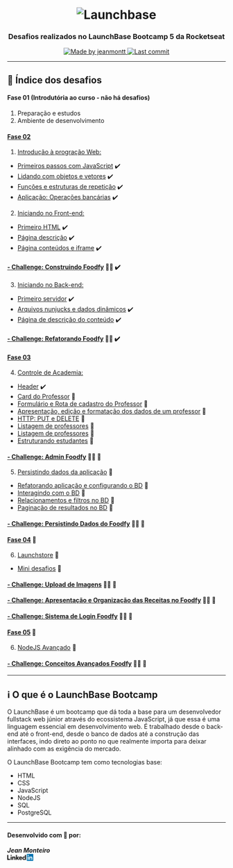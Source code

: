 <h1 align="center">
    <img alt="Launchbase" src="https://storage.googleapis.com/golden-wind/bootcamp-launchbase/logo.png" width="400px" />
</h1>

<h3 align="center">
  Desafios realizados no LaunchBase Bootcamp 5 da Rocketseat
</h3>

<p align="center">

  <a href="https://github.com/jeanmontt">
    <img alt="Made by jeanmontt" src="https://img.shields.io/badge/made%20by-jeanmontt-blue">
  </a>

  <a href="https://github.com/jeanmontt/desafios-launchbase-bootcamp/commits/master" >
    <img alt="Last commit" src="https://img.shields.io/github/last-commit/jeanmontt/launchbase">
  </a>

</p>

---

## 📑️ Índice dos desafios

#### Fase 01 (Introdutória ao curso - não há desafios)

1. Preparação e estudos
2. Ambiente de desenvolvimento

#### [Fase 02](https://github.com/jeanmontt/launchbase/tree/master/fase_02)

1. [Introdução à progração Web:](https://github.com/jeanmontt/launchbase/tree/master/fase_02/01_introducao_programacao_web)
- [Primeiros passos com JavaScript](https://github.com/jeanmontt/launchbase/tree/master/fase_02/01_introducao_programacao_web/desafio_01-1_primeiros-passos-com-js) ✔️
- [Lidando com objetos e vetores](https://github.com/jeanmontt/launchbase/tree/master/fase_02/01_introducao_programacao_web/desafio_01-2_lidando-com-objetos-e-vetores) ✔️
- [Funções e estruturas de repetição](https://github.com/jeanmontt/launchbase/tree/master/fase_02/01_introducao_programacao_web/desafio_01-3_funcoes-e-estruturas-de-repeticao) ✔️
- [Aplicação: Operações bancárias](https://github.com/jeanmontt/launchbase/tree/master/fase_02/01_introducao_programacao_web/desafio_01-4_aplicacao-operacoes-bancarias) ✔️

2. [Iniciando no Front-end:](https://github.com/jeanmontt/launchbase/tree/master/fase_02/02_iniciando_front_end)
- [Primeiro HTML](https://github.com/jeanmontt/launchbase/tree/master/fase_02/02_iniciando_front_end/desafio_02-1_primeiro-html) ✔️
- [Página descrição](https://github.com/jeanmontt/launchbase/tree/master/fase_02/02_iniciando_front_end/desafio_02-2_pagina-descricao) ✔️
- [Página conteúdos e iframe](https://github.com/jeanmontt/launchbase/tree/master/fase_02/02_iniciando_front_end/desafio_02-3_pagina-posts-e-iframe) ✔️

#### [- Challenge: Construindo Foodfy](https://github.com/jeanmontt/foodfy/tree/master/01_challenge-building-foodfy) 👨‍🍳️ ✔️

3. [Iniciando no Back-end:](https://github.com/jeanmontt/launchbase/tree/master/fase_02/03_inciando_back_end)
- [Primeiro servidor](https://github.com/jeanmontt/launchbase/tree/master/fase_02/03_inciando_back_end/desafio_03-1_primeiro-servidor) ✔️
- [Arquivos nunjucks e dados dinâmicos](https://github.com/jeanmontt/launchbase/tree/master/fase_02/03_inciando_back_end/desafio_03-2_nunjucks-e-dados-dinamicos) ✔️
- [Página de descrição do conteúdo](https://github.com/jeanmontt/launchbase/tree/master/fase_02/03_inciando_back_end/desafio_03-3_pagina-descricao-conteudo) ✔️

#### [- Challenge: Refatorando Foodfy](https://github.com/jeanmontt/foodfy/tree/master/02_challenge-refactoring-foodfy) 👨‍🍳️ ✔️

#### [Fase 03](https://github.com/jeanmontt/launchbase/tree/master/fase_03)

4. [Controle de Academia:](https://github.com/jeanmontt/launchbase/tree/master/fase_03/01_controle_de_academia)
- [Header](https://github.com/jeanmontt/launchbase/tree/master/fase_03/01_controle_de_academia/desafio_04-1_header) ✔️
- [Card do Professor](#) 🚧️
- [Formulário e Rota de cadastro do Professor](#) 🚧️
- [Apresentação, edição e formatação dos dados de um professor](#) 🚧️
- [HTTP: PUT e DELETE](#) 🚧️
- [Listagem de professores](#) 🚧️
- [Listagem de professores](#) 🚧️
- [Estruturando estudantes](#) 🚧️

#### [- Challenge: Admin Foodfy](#) 👨‍🍳️ 🚧️

5. [Persistindo dados da aplicação](#) 🚧️
- [Refatorando aplicação e configurando o BD](#) 🚧️
- [Interagindo com o BD](#) 🚧️
- [Relacionamentos e filtros no BD](#) 🚧️
- [Paginação de resultados no BD](#) 🚧️

#### [- Challenge: Persistindo Dados do Foodfy](#) 👨‍🍳️ 🚧️

#### [Fase 04](#) 🚧️

6. [Launchstore](#) 🚧️
- [Mini desafios](#) 🚧️

#### [- Challenge: Upload de Imagens](#) 👨‍🍳️ 🚧️

#### [- Challenge: Apresentação e Organização das Receitas no Foodfy](#) 👨‍🍳️ 🚧️

#### [- Challenge: Sistema de Login Foodfy](#) 👨‍🍳️ 🚧️

#### [Fase 05](#) 🚧️

6. [NodeJS Avançado](#) 🚧️

#### [- Challenge: Conceitos Avançados Foodfy](#) 👨‍🍳️ 🚧️

---

## ℹ️ O que é o LaunchBase Bootcamp

O LaunchBase é um bootcamp que dá toda a base para um desenvolvedor fullstack web júnior através do ecossistema JavaScript, já que essa é uma linguagem essencial em desenvolvimento web. É trabalhado desde o back-end até o front-end, desde o banco de dados até a construção das interfaces, indo direto ao ponto no que realmente importa para deixar alinhado com as exigência do mercado.

O LaunchBase Bootcamp tem como tecnologias base:

- HTML
- CSS
- JavaScript
- NodeJS
- SQL
- PostgreSQL

---

#### Desenvolvido com 💙️ por:

***Jean Monteiro*** 
<br/> 
<a href="https://www.linkedin.com/in/jeanmont/">
<img src="https://raw.githubusercontent.com/jeanmontt/NLW-1.0/master/public/assets/linkedin.png">
</a>
